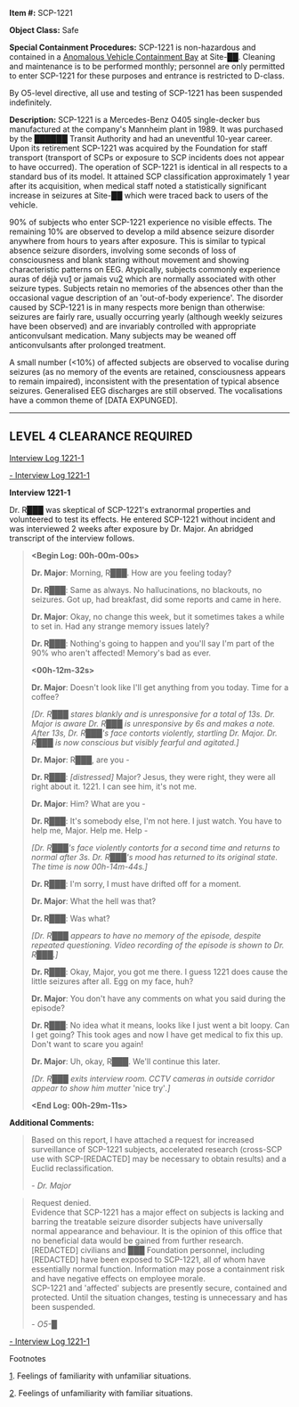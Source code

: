 **Item #:** SCP-1221

**Object Class:** Safe

**Special Containment Procedures:** SCP-1221 is non-hazardous and contained in a [Anomalous Vehicle Containment Bay](/reach-s-blueprint-folder) at Site-██. Cleaning and maintenance is to be performed monthly; personnel are only permitted to enter SCP-1221 for these purposes and entrance is restricted to D-class.

By O5-level directive, all use and testing of SCP-1221 has been suspended indefinitely.

**Description:** SCP-1221 is a Mercedes-Benz O405 single-decker bus manufactured at the company's Mannheim plant in 1989. It was purchased by the ██████ Transit Authority and had an uneventful 10-year career. Upon its retirement SCP-1221 was acquired by the Foundation for staff transport (transport of SCPs or exposure to SCP incidents does not appear to have occurred). The operation of SCP-1221 is identical in all respects to a standard bus of its model. It attained SCP classification approximately 1 year after its acquisition, when medical staff noted a statistically significant increase in seizures at Site-██ which were traced back to users of the vehicle.

90% of subjects who enter SCP-1221 experience no visible effects. The remaining 10% are observed to develop a mild absence seizure disorder anywhere from hours to years after exposure. This is similar to typical absence seizure disorders, involving some seconds of loss of consciousness and blank staring without movement and showing characteristic patterns on EEG. Atypically, subjects commonly experience auras of déjà vu[1](javascript:;) or jamais vu[2](javascript:;) which are normally associated with other seizure types. Subjects retain no memories of the absences other than the occasional vague description of an 'out-of-body experience'. The disorder caused by SCP-1221 is in many respects more benign than otherwise: seizures are fairly rare, usually occurring yearly (although weekly seizures have been observed) and are invariably controlled with appropriate anticonvulsant medication. Many subjects may be weaned off anticonvulsants after prolonged treatment.

A small number (<10%) of affected subjects are observed to vocalise during seizures (as no memory of the events are retained, consciousness appears to remain impaired), inconsistent with the presentation of typical absence seizures. Generalised EEG discharges are still observed. The vocalisations have a common theme of \[DATA EXPUNGED\].

* * *

**LEVEL 4 CLEARANCE REQUIRED**
------------------------------

[Interview Log 1221-1](javascript:;)

[\- Interview Log 1221-1](javascript:;)

**Interview 1221-1**

Dr. R███ was skeptical of SCP-1221's extranormal properties and volunteered to test its effects. He entered SCP-1221 without incident and was interviewed 2 weeks after exposure by Dr. Major. An abridged transcript of the interview follows.

> **<Begin Log: 00h-00m-00s>**
> 
> **Dr. Major**: Morning, R███. How are you feeling today?
> 
> **Dr. R███**: Same as always. No hallucinations, no blackouts, no seizures. Got up, had breakfast, did some reports and came in here.
> 
> **Dr. Major**: Okay, no change this week, but it sometimes takes a while to set in. Had any strange memory issues lately?
> 
> **Dr. R███**: _<laughs>_ Nothing's going to happen and you'll say I'm part of the 90% who aren't affected! Memory's bad as ever.
> 
> **<00h-12m-32s>**
> 
> **Dr. Major**: Doesn't look like I'll get anything from you today. Time for a coffee?
> 
> _\[Dr. R███ stares blankly and is unresponsive for a total of 13s. Dr. Major is aware Dr. R███ is unresponsive by 6s and makes a note. After 13s, Dr. R███'s face contorts violently, startling Dr. Major. Dr. R███ is now conscious but visibly fearful and agitated.\]_
> 
> **Dr. Major**: R███, are you -
> 
> **Dr. R███**: _\[distressed\]_ Major? Jesus, they were right, they were all right about it. 1221. I can see him, it's not me.
> 
> **Dr. Major**: Him? What are you -
> 
> **Dr. R███**: It's somebody else, I'm not here. I just watch. You have to help me, Major. Help me. Help -
> 
> _\[Dr. R███'s face violently contorts for a second time and returns to normal after 3s. Dr. R███'s mood has returned to its original state. The time is now 00h-14m-44s.\]_
> 
> **Dr. R███**: I'm sorry, I must have drifted off for a moment.
> 
> **Dr. Major**: What the hell was that?
> 
> **Dr. R███**: Was what?
> 
> _\[Dr. R███ appears to have no memory of the episode, despite repeated questioning. Video recording of the episode is shown to Dr. R███.\]_
> 
> **Dr. R███**: Okay, Major, you got me there. I guess 1221 does cause the little seizures after all. Egg on my face, huh?
> 
> **Dr. Major**: You don't have any comments on what you said during the episode?
> 
> **Dr. R███**: No idea what it means, looks like I just went a bit loopy. Can I get going? This took ages and now I have get medical to fix this up. Don't want to scare you again! _<laughs>_
> 
> **Dr. Major**: Uh, okay, R███. We'll continue this later.
> 
> _\[Dr. R███ exits interview room. CCTV cameras in outside corridor appear to show him mutter_ 'nice try'_.\]_
> 
> **<End Log: 00h-29m-11s>**

**Additional Comments:**

> Based on this report, I have attached a request for increased surveillance of SCP-1221 subjects, accelerated research (cross-SCP use with SCP-\[REDACTED\] may be necessary to obtain results) and a Euclid reclassification.
> 
> \- _Dr. Major_

> Request denied.  
> Evidence that SCP-1221 has a major effect on subjects is lacking and barring the treatable seizure disorder subjects have universally normal appearance and behaviour. It is the opinion of this office that no beneficial data would be gained from further research. \[REDACTED\] civilians and ███ Foundation personnel, including \[REDACTED\] have been exposed to SCP-1221, all of whom have essentially normal function. Information may pose a containment risk and have negative effects on employee morale.  
> SCP-1221 and 'affected' subjects are presently secure, contained and protected. Until the situation changes, testing is unnecessary and has been suspended.
> 
> \- _O5-█_

[\- Interview Log 1221-1](javascript:;)

Footnotes

[1](javascript:;). Feelings of familiarity with unfamiliar situations.

[2](javascript:;). Feelings of unfamiliarity with familiar situations.